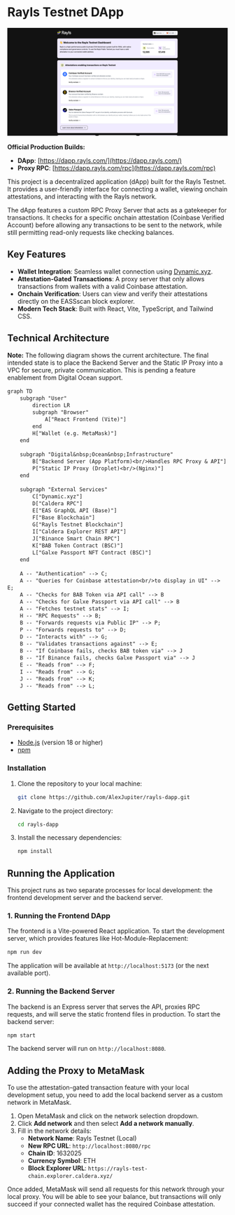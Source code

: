 # Rayls Testnet DApp

![Rayls Testnet Dashboard Screenshot](public/dashboardscreenshotwithglax.png)

**Official Production Builds:**
- **DApp**: [https://dapp.rayls.com/](https://dapp.rayls.com/)
- **Proxy RPC**: [https://dapp.rayls.com/rpc](https://dapp.rayls.com/rpc)

This project is a decentralized application (dApp) built for the Rayls Testnet. It provides a user-friendly interface for connecting a wallet, viewing onchain attestations, and interacting with the Rayls network.

The dApp features a custom RPC Proxy Server that acts as a gatekeeper for transactions. It checks for a specific onchain attestation (Coinbase Verified Account) before allowing any transactions to be sent to the network, while still permitting read-only requests like checking balances.

## Key Features

- **Wallet Integration**: Seamless wallet connection using [Dynamic.xyz](https://www.dynamic.xyz/).
- **Attestation-Gated Transactions**: A proxy server that only allows transactions from wallets with a valid Coinbase attestation.
- **Onchain Verification**: Users can view and verify their attestations directly on the EASSscan block explorer.
- **Modern Tech Stack**: Built with React, Vite, TypeScript, and Tailwind CSS.

## Technical Architecture

**Note:** The following diagram shows the current architecture. The final intended state is to place the Backend Server and the Static IP Proxy into a VPC for secure, private communication. This is pending a feature enablement from Digital Ocean support.

```mermaid
graph TD
    subgraph "User"
        direction LR
        subgraph "Browser"
            A["React Frontend (Vite)"]
        end
        H["Wallet (e.g. MetaMask)"]
    end

    subgraph "Digital&nbsp;Ocean&nbsp;Infrastructure"
        B["Backend Server (App Platform)<br/>Handles RPC Proxy & API"]
        P["Static IP Proxy (Droplet)<br/>(Nginx)"]
    end

    subgraph "External Services"
        C["Dynamic.xyz"]
        D["Caldera RPC"]
        E["EAS GraphQL API (Base)"]
        F["Base Blockchain"]
        G["Rayls Testnet Blockchain"]
        I["Caldera Explorer REST API"]
        J["Binance Smart Chain RPC"]
        K["BAB Token Contract (BSC)"]
        L["Galxe Passport NFT Contract (BSC)"]
    end

    A -- "Authentication" --> C;
    A -- "Queries for Coinbase attestation<br/>to display in UI" --> E;
    A -- "Checks for BAB Token via API call" --> B
    A -- "Checks for Galxe Passport via API call" --> B
    A -- "Fetches testnet stats" --> I;
    H -- "RPC Requests" --> B;
    B -- "Forwards requests via Public IP" --> P;
    P -- "Forwards requests to" --> D;
    D -- "Interacts with" --> G;
    B -- "Validates transactions against" --> E;
    B -- "If Coinbase fails, checks BAB token via" --> J
    B -- "If Binance fails, checks Galxe Passport via" --> J
    E -- "Reads from" --> F;
    I -- "Reads from" --> G;
    J -- "Reads from" --> K;
    J -- "Reads from" --> L;
```

## Getting Started

### Prerequisites

- [Node.js](https://nodejs.org/) (version 18 or higher)
- [npm](https://www.npmjs.com/)

### Installation

1.  Clone the repository to your local machine:
    ```bash
    git clone https://github.com/AlexJupiter/rayls-dapp.git
    ```

2.  Navigate to the project directory:
    ```bash
    cd rayls-dapp
    ```

3.  Install the necessary dependencies:
    ```bash
    npm install
    ```

## Running the Application

This project runs as two separate processes for local development: the frontend development server and the backend server.

### 1. Running the Frontend DApp

The frontend is a Vite-powered React application. To start the development server, which provides features like Hot-Module-Replacement:

```bash
npm run dev
```

The application will be available at `http://localhost:5173` (or the next available port).

### 2. Running the Backend Server

The backend is an Express server that serves the API, proxies RPC requests, and will serve the static frontend files in production. To start the backend server:

```bash
npm start
```

The backend server will run on `http://localhost:8080`.

## Adding the Proxy to MetaMask

To use the attestation-gated transaction feature with your local development setup, you need to add the local backend server as a custom network in MetaMask.

1.  Open MetaMask and click on the network selection dropdown.
2.  Click **Add network** and then select **Add a network manually**.
3.  Fill in the network details:
    *   **Network Name**: Rayls Testnet (Local)
    *   **New RPC URL**: `http://localhost:8080/rpc`
    *   **Chain ID**: 1632025
    *   **Currency Symbol**: ETH
    *   **Block Explorer URL**: `https://rayls-test-chain.explorer.caldera.xyz/`

Once added, MetaMask will send all requests for this network through your local proxy. You will be able to see your balance, but transactions will only succeed if your connected wallet has the required Coinbase attestation.
